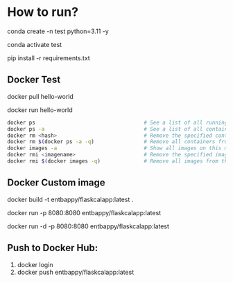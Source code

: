 # How to run?

conda create -n test python=3.11 -y

conda activate test

pip install -r requirements.txt

## Docker Test

docker pull hello-world

docker run hello-world

```bash
docker ps                                   # See a list of all running containers
docker ps -a                                # See a list of all containers, even the ones not running
docker rm <hash>                            # Remove the specified container from this machine
docker rm $(docker ps -a -q)                # Remove all containers from this machine
docker images -a                            # Show all images on this machine
docker rmi <imagename>                      # Remove the specified image from this machine
docker rmi $(docker images -q)              # Remove all images from this machine
```

## Docker Custom image

docker build -t entbappy/flaskcalapp:latest .

docker run -p 8080:8080 entbappy/flaskcalapp:latest

docker run -d -p 8080:8080 entbappy/flaskcalapp:latest

## Push to Docker Hub:

1. docker login
2. docker push entbappy/flaskcalapp:latest
